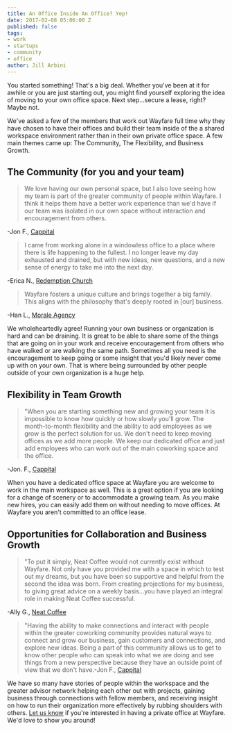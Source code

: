 ```yaml
---
title: An Office Inside An Office? Yep!
date: 2017-02-08 05:06:00 Z
published: false
tags:
- work
- startups
- community
- office
author: Jill Arbini
---
```


You started something! That's a big deal. Whether you've been at it for awhile or you are just starting out, you might find yourself exploring the idea of moving to your own office space. Next step...secure a lease, right? Maybe not. 

We've asked a few of the members that work out Wayfare full time why they have chosen to have their offices and build their team inside of the a shared workspace environment rather than in their own private office space. A few main themes came up: The Community, The Flexibility, and Business Growth.  
<!-- more -->
 
## The Community (for you and your team) 

> We love having our own personal space, but I also love seeing how my team is part of the greater community of people within Wayfare. I think it helps them have a better work experience than we'd have if our team was isolated in our own space without interaction and encouragement from others.
 
-Jon F., [Cappital](http://www.cappital.co) 

> I came from working alone in a windowless office to a place where there is life happening to the fullest. I no longer leave my day exhausted and drained, but with new ideas, new questions, and a new sense of energy to take me into the next day.
 
-Erica N., [Redemption Church](http://redemptionchurch.org)

> Wayfare fosters a unique culture and brings together a big family. This aligns with the philosophy that's deeply rooted in [our] business.
 
-Han L., [Morale Agency](http://www.moraleagency.com)

We wholeheartedly agree! Running your own business or organization is hard and can be draining. It is great to be able to share some of the things that are going on in your work and receive encouragement from others who have walked or are walking the same path. Sometimes all you need is the encouragement to keep going or some insight that you'd likely never come up with on your own. That is where being surrounded by other people outside of your own organization is a huge help. 

## Flexibility in Team Growth

> "When you are starting something new and growing your team it is impossible to know how quickly or how slowly you'll grow. The month-to-month flexibility and the ability to add employees as we grow is the perfect solution for us. We don't need to keep moving offices as we add more people. We keep our dedicated office and just add employees who can work out of the main coworking space and the office.
 
-Jon. F., [Cappital](http://www.cappital.co)

When you have a dedicated office space at Wayfare you are welcome to work in the main workspace as well. This is a great option if you are looking for a change of scenery or to accommodate a growing team.  As you make new hires, you can easily add them on without needing to move offices. At Wayfare you aren't committed to an office lease.  
  
## Opportunities for Collaboration and Business Growth

> "To put it simply, Neat Coffee would not currently exist without Wayfare. Not only have you provided me with a space in which to test out my dreams, but you have been so supportive and helpful from the second the idea was born. From creating projections for my business, to giving great advice on a weekly basis...you have played an integral role in making Neat Coffee successful.
 
-Ally G., [Neat Coffee](http://www.neat.coffee)

> "Having the ability to make connections and interact with people within the greater coworking community provides natural ways to connect and grow our business, gain customers and connections, and explore new ideas. Being a part of this community allows us to get to know other people who can speak into what we are doing and see things from a new perspective because they have an outside point of view that we don't have.-Jon F., [Cappital](http://www.cappital.co)

We have  so many have stories of people within the workspace and the greater advisor network helping each other out with projects, gaining business through connections with fellow members, and receiving insight on how to run their organization more effectively by rubbing shoulders with others. [Let us know](https://wayfare.typeform.com/to/YW0Nce) if you're interested in having a private office at Wayfare. We'd love to show you around!